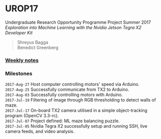 # UROP17
Undergraduate Research Opportunity Programme Project Summer 2017  
_Exploration into Machine Learning with the Nvidia Jetson Tegra X2 Developer Kit_  

> Shreyus Bagga  
> Benedict Greenberg  

### [Weekly notes](/Weekly-Notes.md)

### Milestones

`2017-Aug-27` Host computer controlling motors' speed via Arduino.  
`2017-Aug-25` Successfully communicate from TX2 to Arduino.  
`2017-Aug-03` Successfully controlling motors with Arduino.  
`2017-Jul-19` Filtering of image through RGB thresholding to detect walls of maze.  
`2017-Jul-17` On-board TX2 camera utilised in a simple object-tracking program (OpenCV 3.3-rc).  
`2017-Jul-07` Project defined: ML maze balancing puzzle.  
`2017-Jul-05` Nvidia Tegra X2 successfully setup and running SSH, live camera feeds, and video analysis.  
